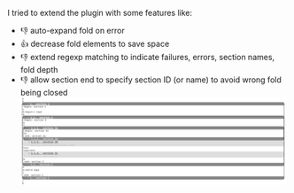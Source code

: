 I tried to extend the plugin with some features like:
- :-1: auto-expand fold on error
- :+1: decrease fold elements to save space
- :-1: extend regexp matching to indicate failures, errors, section names, fold depth
- :-1: allow section end to specify section ID (or name) to avoid wrong fold being closed
![Screenshot](/screenshot-001.png?raw=true "Example screenshot for the mod")
